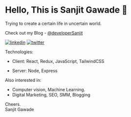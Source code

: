 
# Hello, This is Sanjit Gawade 👋 

Trying to create a certain life in uncertain world.

Check out my Blog - [@developerSanjit](https://hashnode.com/@devloperSanjit)



[![linkedin](https://img.shields.io/badge/linkedin-0A66C2?style=for-the-badge&logo=linkedin&logoColor=white)](https://www.linkedin.com/in/sanjitgawade)
[![twitter](https://img.shields.io/badge/twitter-1DA1F2?style=for-the-badge&logo=twitter&logoColor=white)](https://twitter.com/sanjit_io)



Technologies:

- Client: React, Redux, JavaScript, TailwindCSS

- Server: Node, Express

Also interested in:

- Computer vision, Machine Learning.
- Digital Marketing, SEO, SMM, Blogging

Cheers.\
Sanjit Gawade



